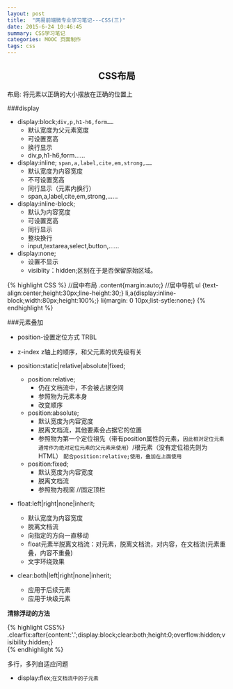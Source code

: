 ```yaml
---
layout: post
title:  "网易前端微专业学习笔记---CSS(三)"
date: 2015-6-24 10:46:45
summary: CSS学习笔记
categories: MOOC 页面制作
tags: css 
---
```


<h2 style="text-align:center;">CSS布局</h2>
<span class="blue">布局</span>: 将元素以正确的大小摆放在正确的位置上

###display
- display:block;`div,p,h1-h6,form……`
	- 默认宽度为父元素宽度
	- 可设置宽高
	- 换行显示
	- div,p,h1-h6,form……
- display:inline; `span,a,label,cite,em,strong,……`
	- 默认宽度为内容宽度
	- 不可设置宽高
	- 同行显示（元素内换行）
	- span,a,label,cite,em,strong,……
- display:inline-block;
	- 默认为内容宽度
	- 可设置宽高
	- 同行显示
	- 整块换行
	- input,textarea,select,button,……
- display:none;
	- 设置不显示
	- visiblity：hidden;区别在于是否保留原始区域。

{% highlight CSS %}
	//居中布局
	.content{margin:auto;}
	//居中导航
	ul {text-align:center;height:30px;line-height:30;}
	li,a{display:inline-block;width:80px;height:100%;}
	li{margin: 0 10px;list-sytle:none;}
{% endhighlight %}

###元素叠加
- position-设置定位方式 TRBL
- z-index z轴上的顺序，和父元素的优先级有关

- position:static|relative|absolute|fixed;
	- position:relative;
		- 仍在文档流中，不会被占据空间
		- 参照物为元素本身
		- 改变顺序
	- position:absolute;
		- 默认宽度为内容宽度
		- 脱离文档流，其他要素会占据它的位置
		- 参照物为第一个定位祖先（带有position属性的元素，`因此相对定位元素通常作为绝对定位元素的父元素来使用`）/根元素（没有定位祖先则为HTML）  `配合position:relative;使用，叠加在上面使用`
	- position:fixed;
		- 默认宽度为内容宽度
		- 脱离文档流
		- 参照物为视窗 //固定顶栏
- float:left|right|none|inherit;
	- 默认宽度为内容宽度
	- 脱离文档流
	- 向指定的方向一直移动
	- float元素半脱离文档流：<span class="red">对元素，脱离文档流，对内容，在文档流(元素重叠，内容不重叠)</span>
	- 文字环绕效果
- clear:both|left|right|none|inherit;
	- 应用于后续元素
	- 应用于块级元素

<strong>清除浮动的方法</strong>

{% highlight CSS%}
	.clearfix:after{content:'.';display:block;clear:both;height:0;overflow:hidden;visibility:hidden;}	
{% endhighlight %}

<span class="blue">多行，多列自适应问题</span>

- display:flex;`在文档流中的子元素`


















